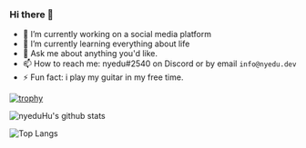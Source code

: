 ### Hi there 👋

- 🔭 I’m currently working on a social media platform
- 🌱 I’m currently learning everything about life
- 💬 Ask me about anything you'd like.
- 📫 How to reach me: nyedu#2540 on Discord or by email `info@nyedu.dev`
- ⚡ Fun fact: i play my guitar in my free time.

[![trophy](https://github-profile-trophy.vercel.app/?username=nyeduHu&theme=onedark)](https://github.com/ryo-ma/github-profile-trophy)

![nyeduHu's github stats](https://github-readme-stats.vercel.app/api?username=nyeduHu&show_icons=true&theme=tokyonight)

![Top Langs](https://github-readme-stats.vercel.app/api/top-langs/?username=nyeduHu&layout=compact&theme=dark)

